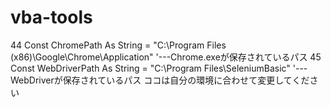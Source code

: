 # vba-tools
44 Const ChromePath As String = "C:\Program Files (x86)\Google\Chrome\Application" '---Chrome.exeが保存されているパス
45 Const WebDriverPath As String = "C:\Program Files\SeleniumBasic" '---WebDriverが保存されているパス
ココは自分の環境に合わせて変更してください
